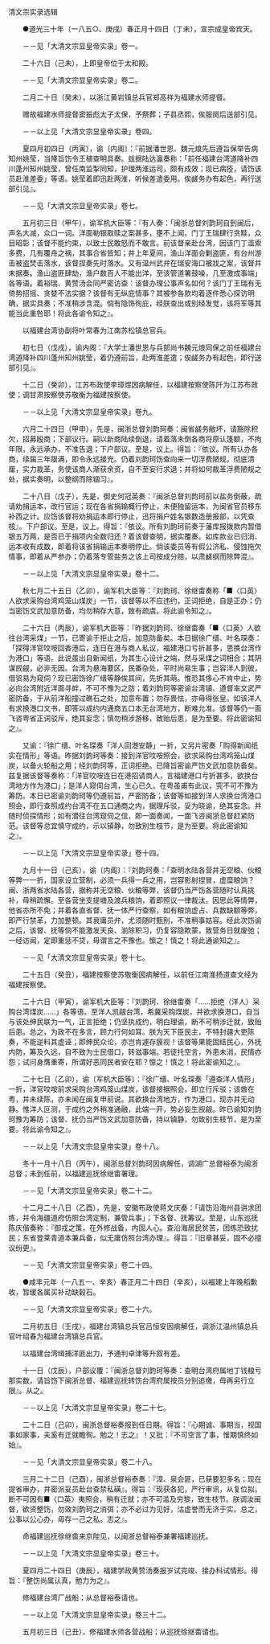 <!-- { "loadSidebar": true } -->

清文宗实录选辑

　　●道光三十年（一八五○、庚戌）春正月十四日（丁未），宣宗成皇帝宾天。

　　－－见「大清文宗显皇帝实录」卷一。

　　二十六日（己未），上即皇帝位于太和殿。

　　－－见「大清文宗显皇帝实录」卷二。

　　二月二十日（癸未），以浙江黄岩镇总兵官郑高祥为福建水师提督。

　　赠故福建水师提督窦振彪太子太保，予祭葬；子县丞熙，俟服阕后送部引见。

　　－－以上见「大清文宗显皇帝实录」卷四。

　　夏四月初四日（丙寅），谕〔内阁〕：『前据潘世恩、魏元烺先后遵旨保举告病知州姚莹，当降旨饬令王植查明具奏。兹据陆达瀛奏称：「前任福建台湾道降补四川蓬州知州姚莹，曾任南监掣同知，护理两淮运司，颇有成效；现已病痊，请饬该员赴淮差委」等语。姚莹着即迅赴两淮，听候差遣委用。俟鹾务办有起色，再行送部引见』。

　　－－见「大清文宗显皇帝实录」卷七。

　　五月初三日（甲午），谕军机大臣等：『有人奏：「闽浙总督刘韵珂自到闽后，声名大减，众口一词。洋面勒银取赎之案甚多，壅不上闻。门丁王瑞肆行贪黩，众目昭彰；该督不能约束，以致士民敢怒而不敢言。前该督亲赴台湾，因该门丁滥索多费，几有覆舟之祸，其事合省皆知；并上年夏间，渔山洋面会剿盗匪，有台州游击被盗焚击落水，该督捏奏先时落水。又有温州武弁在瑞安海口被戕之案，该督并未据奏。渔山盗匪肆劫，渔户数百人不能出洋，至该管道署鼓噪，几至激成事端」各等语。着裕瑞、黄赞汤会同严密访查：该督办理公事声名如何？该门丁王瑞有无倚势招摇、贪婪不法实据？该督有无纵庇情事？其被参各款均着逐件悉心探访明确，据实具奏；不准稍涉含混。倘有隐饰徇庇，经朕查出或别经发觉，该将军等其能当此重咎耶！将此各谕令知之』。

　　以福建台湾协副将叶常春为江南苏松镇总官兵。

　　初七日（戊戌），谕内阁：『大学士潘世恩与兵部尚书魏元烺同保之前任福建台湾道降补四川蓬州知州姚莹，着仍遵前旨，赴两淮差遣；俟鹾务办有起色，即行送部引见』。

　　十二日（癸卯），江苏布政使李璋煜因病解任，以福建按察使陈阡为江苏布政使；调甘肃按察使苏敬衡为福建按察使。

　　－－以上见「大清文宗显皇帝实录」卷九。

　　六月二十四日（甲申），先是，闽浙总督刘韵珂奏：闽省鹾务敝坏，请豁除积欠，招募殷商；下部议行。嗣以新商陆续倒退，请着落未倒各商将原认篷额，不拘年限，永远承办，不准告退；下户部议。至是，议上。得旨：『依议。所有认办各商，续届三年限满，即令永远接充。仍着刘韵珂饬查向来一切浮费陋规，彻底清厘，实力裁革，务使该商人渐获余资，自不至妄行求退；并将如何裁革浮费陋规之处，据实奏明，以整纲而除锢习』。

　　二十八日（戊子），先是，御史何冠英奏：『闽浙总督刘韵珂前以盐务倒蔽，疏请劝捐运本，改行官运；现在各省捐输概行停止，未便独留运本，为闽省官员移东补西之计。应饬该督将劝捐运本即行停止，迅将捐户姓名银数造册报部，以凭查核』。下户部议。至是，议上。得旨：『依议。所有刘韵珂前奏于藩库报拨款内暂借银五万两，是否已于捐项内全数归还？着该督查明，据实覆奏。如库款业已归消、运本收有成数，即着将该省捐输运本奏明停止。倘该委员等有假公济私、侵蚀拖欠情事，即着从严参办；仍着落专管盐务之该上司按成分赔，以肃鹾纲而除弊混』。

　　－－以上见「大清文宗显皇帝实录」卷十二。

　　秋七月二十五日（乙卯），谕军机大臣等：『刘韵珂、徐继畬奏称「■〈口英〉人欲求采购台湾鸡笼山煤炭」一节，该督等以不应违约，正词拒绝，自是正办；仍当密饬文武加意防备，均勿稍存大意，致有疏虞。将此谕令知之』。

　　二十六日（丙辰），谕军机大臣等：『昨据刘韵珂、徐继畬奏「■〈口英〉人欲往台湾采煤」一节，已寄谕于拒止之后，加意防备矣。本日据徐广缙、叶名琛奏：「探得洋官呅咹回香港后，连日在港与商人私议，福建港口亏折甚多，思换台湾作为港口」等语。此说虽出自新闻纸，为其生心设计之端，然与采煤之词相合；其阴谋觊觎，必非无因。台湾为悬海要区，民番杂处，平时尚易生事；岂容洋人到彼，借贸易为窥伺？现已密饬徐广缙等静俟其间，先折其萌。惟恐其侈心不肯中止，势必向台湾附近洋面寻衅，不可不豫为之防；着刘韵珂等密谕台湾镇、道督率文武严密防备，于从前洋船撞过礁石之处，加意布置；勿存畏怯，亦毋得张皇。如该洋人有求换港口文书，即答以成约内通商五口本无台湾地方，断难允准。该督等仍一面飞咨粤省正词驳斥，绝其妄念；慎勿稍涉游移，致贻后患，是为至要。将此密谕知之』。

　　又谕：『徐广缙、叶名琛奏「洋人回港安静」一折，又另片密奏「购得新闻纸实在情形」等语。昨据刘韵珂等奏：接到洋官呅咹照会，欲求采购台湾鸡笼山煤炭，以备火轮船之用；经刘韵珂等，正词拒绝。已降旨密谕严饬文武加意防备矣。兹复据该督等奏称：「洋官呅咹连日在港招请商人，言福建港口亏折甚多，欲换台湾地方作为港口」；是洋人窥伺台湾，生心已久。在粤虽甫有此议，究不可不豫为筹防。本日已密谕刘韵珂等仍遵前旨，严密防备；该督等如接到洋人求换台湾港口照会，即行查照成约台湾不在五口通商之内，据理斥驳，妥为晓谕，绝其妄念。并随时侦探情形；如有潜往台湾窥伺之信，即一面奏闻，一面飞咨闽浙总督赶紧防范。该督等总宜慎守成约，示以镇静，勿致别生枝节，是为至要。将此密谕知之』。

　　－－以上见「大清文宗显皇帝实录」卷十四。

　　九月十一日（己亥），谕〔内阁〕：『刘韵珂奏：「查明水陆各营并无空粮、伙粮等弊一一折，国家设立营制，必须一兵得一兵之用，岂容影射捏冒，虚糜粮饷？闽、浙两省水陆各营，据称并无空粮、伙粮等弊，该督仍当严饬各营随时认真挑补，毋稍疏懈。至各营坐支提塘及渡兵粮饷，着即照议一律裁汰。因思此等情弊，他省亦所不免；并着各直省督、抚一体严行查察，如有粮饷虚占、兵数缺额等弊，即严行禁革，力加整顿。其衰庸员弁，尤须随时甄别，不准稍事姑容。经此次饬谕之后，该督、抚等倘不能激发天良、湔除积习，仍复容隐欺蒙，致营务日就废弛；一经访闻，定即重惩不贷，毋谓言之不豫也。懔之！慎之！将此通谕知之』。

　　－－见「大清文宗显皇帝实录」卷十七。

　　二十五日（癸丑），福建按察使苏敬衡因病解任，以前任江南淮扬道查文经为福建按察使。

　　二十六日（甲寅），谕军机大臣等：『刘韵珂、徐继畬奏「……拒绝（洋人）采购台湾煤炭……」各等语。至洋人凯觎台湾，希冀采购煤炭，并欲求换港口，自当与该处绅民联为一气，正言拒绝；仍坚执成约，明白理谕，断不可稍涉迁就，致贻后患。总之，为政不在多言，顾力行何如耳。朕为天下臣民主，不特封疆大吏陈奏，不能逆料其虚诬；即绅民众论，亦岂肯遽存膜视！该督等果能固结民心，外抚内防，筹及久远，自不致为士民借口，转滋事端。若徒托空言，外患未消，民情亦怨；试问身膺重寄，所谓好恶同民者安在耶？懔之！慎之！将此密谕知之』。

　　二十七日（乙卯），谕〔军机大臣等〕：『徐广缙、叶名琛奏「遵查洋人情形」一折，洋官呅咹前求采购台湾鸡笼山煤炭，该督接据照会，即立行斥驳；该酋在粤，并未续陈，亦未闻在闽复申前说。其欲换台湾地方，作为港口，现亦并无动静。惟洋人叵测，于成约之外稍准通融，此端一开，势必妄生觊觎。昨已谕知刘韵珂豫为筹防；该督、抚仍当严饬文武加意防备，持以镇静，勿致别生枝节，是为至要。将此谕令知之』。

　　－－以上见「大清文宗显皇帝实录」卷十八。

　　冬十一月十八日（丙午），闽浙总督刘韵珂因病解任，调湖广总督裕泰为闽浙总督；未到任前，以福建巡抚徐继畬署理。

　　－－见「大清文宗显皇帝实录」卷二十二。

　　十二月二十八日（乙酉），先是，安徽布政使蒋文庆奏：「请饬沿海州县讲求团练，并令海疆道府仿照台湾定制，兼管兵事」；下各督、抚筹议。至是，山东巡抚陈庆偕奏称：『御戎之策，在外修战备，内固人心。查沿海居民贫苦，团练恐致扰民；东省登莱青道本兼兵备，似无庸仿照台湾办理』。得旨：『旧章甚妥，固不必擅议纷更』。

　　－－见「大清文宗显皇帝实录」卷二十四。

　　●咸丰元年（一八五一、辛亥）春正月二十四日（辛亥），以福建上年晚稻歉收，暂缓各属买补动缺榖石。

　　－－见「大清文宗显皇帝实录」卷二十六。

　　二月初五日（壬戌），福建台湾镇总兵官吕恒安因病解任，调浙江温州镇总兵官叶绍春为福建台湾镇总兵官。

　　以福建台湾缉捕洋匪出力，予通判卓津等升叙有差。

　　十一日（戊辰），户部议覆：『闽浙总督刘韵珂等奏：查明台湾府属地丁钱粮亏那实数，请旨饬下闽浙总督、福建巡抚转饬台湾府属按员分别追缴，毋再另行立限』。从之。

　　－－以上见「大清文宗显皇帝实录」卷二十七。

　　二十二日（己卯），闽浙总督裕奏报到任日期。得旨：『心期诚、事期当，视国事如家事，夫奚有迁就瞻徇。勉之！志之』！又批：『不可空言了事，惟期慎终如始』。

　　－－见「大清文宗显皇帝实录」卷二十八。

　　三月二十二日（己酉），闽浙总督裕泰奏：『漳、泉会匪，已获要犯多名；现在提省审办，并密派妥员赴台查禁私磺』。得旨：『现获各犯，严行审讯，从复位拟。断不可因有■〈口英〉夷照会，稍有迁就；亦不可滥及穷黎，致生枝节。朕调汝闽督，欲资整饬，勿效刘韵珂之消弭；亦不必过为见好，沽虚誉而无济于实。总之，公事以公心办，毋存一己之私。志之』。

　　命福建巡抚徐继畬来京陛见，以闽浙总督裕泰兼署福建巡抚。

　　－－以上见「大清文宗显皇帝实录」卷三十。

　　夏四月二十四日（庚辰），福建学政黄赞汤奏报岁试完竣、接办科试情形。得旨：『整饬尚属认真，勉力为之』。

　　修福建台湾厂战船；从总督裕泰请也。

　　－－以上见「大清文宗显皇帝实录」卷三十二。

　　五月初三日（己丑），修福建水师各营战船；从巡抚徐继畬请也。

